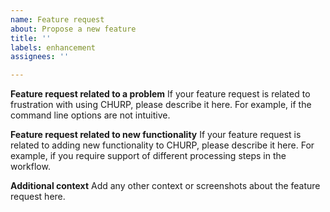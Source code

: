 ```yaml
---
name: Feature request
about: Propose a new feature
title: ''
labels: enhancement
assignees: ''

---
```


**Feature request related to a problem**
If your feature request is related to frustration with using CHURP, please describe it here. For example, if the command line options are not intuitive.

**Feature request related to new functionality**
If your feature request is related to adding new functionality to CHURP, please describe it here. For example, if you require support of different processing steps in the workflow.

**Additional context**
Add any other context or screenshots about the feature request here.
